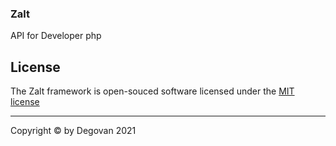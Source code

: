 ### Zalt

API for Developer php

## License

The Zalt framework is open-souced software licensed under the <a href="https://opensource.org/licenses/MIT">MIT license</a>

<hr>

Copyright © by Degovan 2021